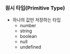 ### 원시 타입(Primitive Type)

- 하나의 값만 저장하는 타입
  - number
  - string
  - boolean
  - null
  - undefined